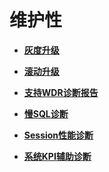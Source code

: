 # 维护性<a name="ZH-CN_TOPIC_0000001135302879"></a>

-   **[灰度升级](灰度升级.md)**

-   **[滚动升级](滚动升级.md)**

-   **[支持WDR诊断报告](支持WDR诊断报告.md)**

-   **[慢SQL诊断](慢SQL诊断.md)**

-   **[Session性能诊断](Session性能诊断.md)**

-   **[系统KPI辅助诊断](系统KPI辅助诊断.md)**
